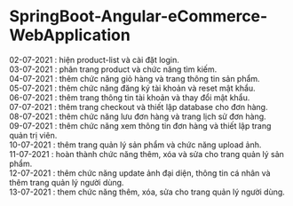 # SpringBoot-Angular-eCommerce-WebApplication
02-07-2021 : hiện product-list và cài đặt login.<br>
03-07-2021 : phân trang product và chức năng tìm kiếm.<br>
04-07-2021 : thêm chức năng giỏ hàng và trang thông tin sản phẩm.<br>
05-07-2021 : thêm chức năng đăng ký tài khoản và reset mật khẩu.<br>
06-07-2021 : thêm trang thông tin tài khoản và thay đổi mật khẩu.<br>
07-07-2021 : thêm trang checkout và thiết lập database cho đơn hàng.<br>
08-07-2021 : thêm chức năng lưu đơn hàng và trang lịch sử đơn hàng.<br>
09-07-2021 : thêm chức năng xem thông tin đơn hàng và thiết lập trang quản trị viên.<br>
10-07-2021 : thêm trang quản lý sản phẩm và chức năng upload ảnh.<br>
11-07-2021 : hoàn thành chức năng thêm, xóa và sửa cho trang quản lý sản phẩm.<br>
12-07-2021 : thêm chức năng update ảnh đại diện, thông tin cá nhân và thêm trang quản lý người dùng.<br>
13-07-2021 : them chức năng thêm, xóa, sửa cho trang quản lý người dùng.<br>
